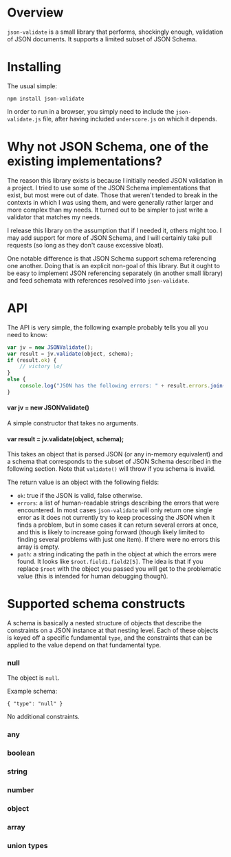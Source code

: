 
# Overview

`json-validate` is a small library that performs, shockingly enough, validation of
JSON documents. It supports a limited subset of JSON Schema.

# Installing

The usual simple:

    npm install json-validate

In order to run in a browser, you simply need to include the `json-validate.js` file,
after having included `underscore.js` on which it depends.

# Why not JSON Schema, one of the existing implementations?

The reason this library exists is because I initially needed JSON validation in a project.
I tried to use some of the JSON Schema implementations that exist, but most were out of
date. Those that weren't tended to break in the contexts in which I was using them, and
were generally rather larger and more complex than my needs. It turned out to be simpler
to just write a validator that matches my needs.

I release this library on the assumption that if I needed it, others might too. I may
add support for more of JSON Schema, and I will certainly take pull requests (so long as
they don't cause excessive bloat).

One notable difference is that JSON Schema support schema referencing one another. Doing
that is an explicit non-goal of this library. But it ought to be easy to implement JSON
referencing separately (in another small library) and feed schemata with references 
resolved into `json-validate`.

# API

The API is very simple, the following example probably tells you all you need to know:

```javascript
var jv = new JSONValidate();
var result = jv.validate(object, schema);
if (result.ok) {
    // victory \o/
}
else {
    console.log("JSON has the following errors: " + result.errors.join(", ") + " at path " + result.path);
}
```

#### var jv = new JSONValidate()

A simple constructor that takes no arguments.

#### var result = jv.validate(object, schema);

This takes an object that is parsed JSON (or any in-memory equivalent) and a schema that
corresponds to the subset of JSON Schema described in the following section. Note that 
`validate()` will throw if you schema is invalid.

The return value is an object with the following fields:

* `ok`: true if the JSON is valid, false otherwise.
* `errors`: a list of human-readable strings describing the errors that were encountered. In
  most cases `json-validate` will only return one single error as it does not currently try
  to keep processing the JSON when it finds a problem, but in some cases it can return several
  errors at once, and this is likely to increase going forward (though likely limited to finding
  several problems with just one item). If there were no errors this array is empty.
* `path`: a string indicating the path in the object at which the errors were found. It looks like
  `$root.field1.field2[5]`. The idea is that if you replace `$root` with the object you passed you
  will get to the problematic value (this is intended for human debugging though).

# Supported schema constructs

A schema is basically a nested structure of objects that describe the constraints on a JSON
instance at that nesting level. Each of these objects is keyed off a specific fundamental 
`type`, and the constraints that can be applied to the value depend on that fundamental type.

### null

The object is `null`.

Example schema:

    { "type": "null" }

No additional constraints.

### any


### boolean


### string


### number


### object


### array


### union types
